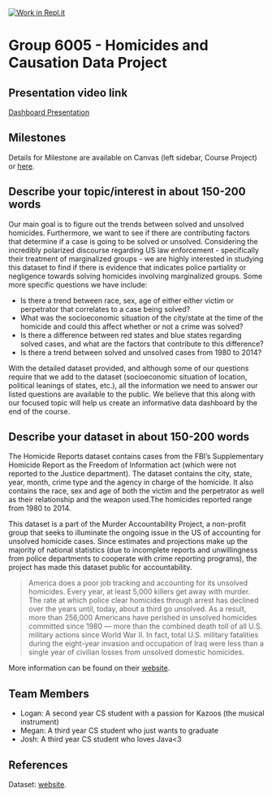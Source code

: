 [![Work in Repl.it](https://classroom.github.com/assets/work-in-replit-14baed9a392b3a25080506f3b7b6d57f295ec2978f6f33ec97e36a161684cbe9.svg)](https://classroom.github.com/online_ide?assignment_repo_id=312418&assignment_repo_type=GroupAssignmentRepo)
# Group 6005 - Homicides and Causation Data Project

## Presentation video link
[Dashboard Presentation](https://youtu.be/VHmqXZ-kCwI)

## Milestones

Details for Milestone are available on Canvas (left sidebar, Course Project) or [here](https://firas.moosvi.com/courses/data301/project/milestone01.html).

## Describe your topic/interest in about 150-200 words

Our main goal is to figure out the trends between solved and unsolved homicides. Furthermore, we want to see if there are contributing factors that determine if a case is going to be solved or unsolved. Considering the incredibly polarized discourse regarding US law enforcement - specifically their treatment of marginalized groups - we are highly interested in studying this dataset to find if there is evidence that indicates police partiality or negligence towards solving homicides involving marginalized groups. Some more specific questions we have include:

- Is there a trend between race, sex, age of either either victim or perpetrator that correlates to a case being solved?
- What was the socioeconomic situation of the city/state at the time of the homicide and could this affect whether or not a crime was solved?
- Is there a difference between red states and blue states regarding solved cases, and what are the factors that contribute to this difference?
- Is there a trend between solved and unsolved cases from 1980 to 2014?

With the detailed dataset provided, and although some of our questions require that we add to the dataset (socioeconomic situation of location, political leanings of states, etc.), all the information we need to answer our listed questions are available to the public. We believe that this along with our focused topic will help us create an informative data dashboard by the end of the course.


## Describe your dataset in about 150-200 words

The Homicide Reports dataset contains cases from the FBI’s Supplementary Homicide Report as the Freedom of Information act (which were not reported to the Justice department). 
The dataset contains the city, state, year, month, crime type and the agency in charge of the homicide. It also contains the race, sex and age of both the victim and the perpetrator as well as their relationship and the weapon used.The homicides reported range from 1980 to 2014.

This dataset is a part of the Murder Accountability Project, a non-profit group that seeks to illuminate the ongoing issue in the US of accounting for unsolved homicide cases. Since estimates and projections make up the majority of national statistics (due to incomplete reports and unwillingness from police departments to cooperate with crime reporting programs), the project has made this dataset public for accountability. 

> America does a poor job tracking and accounting for its unsolved homicides. Every year, at least 5,000 killers get away with murder. The rate at which police clear homicides through arrest has declined over the years until, today, about a third go unsolved.
> As a result, more than 256,000 Americans have perished in unsolved homicides committed since 1980 —  more than the combined death toll of all U.S. military actions since World War II. In fact, total U.S. military fatalities during the eight-year invasion and occupation of Iraq were less than a single year of civilian losses from unsolved domestic homicides.

More information can be found on their [website](http://www.murderdata.org/).


## Team Members

- Logan: A second year CS student with a passion for Kazoos (the musical instrument)
- Megan: A third year CS student who just wants to graduate
- Josh: A third year CS student who loves Java<3

## References

Dataset: [website](https://www.kaggle.com/murderaccountability/homicide-reports/).
